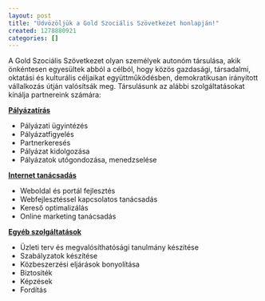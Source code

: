 ```yaml
---
layout: post
title: "Üdvözöljük a Gold Szociális Szövetkezet honlapján!"
created: 1278880921
categories: []
---
```

<p>A Gold Szociális Szövetkezet olyan személyek autonóm társulása, akik önkéntesen egyesültek abból a célból, hogy közös gazdasági, társadalmi, oktatási és kulturális céljaikat együttműködésben, demokratikusan irányított vállalkozás útján valósítsák meg. Társulásunk az alábbi szolgáltatásokat kínálja partnereink számára:</p><p><span style="text-decoration: underline;"><strong>Pályázatírás</strong></span></p><ul><li>Pályázati ügyintézés</li><li>Pályázatfigyelés</li><li>Partnerkeresés</li><li>Pályázat kidolgozása</li><li>Pályázatok utógondozása, menedzselése</li></ul><p><span style="text-decoration: underline;"><strong>Internet tanácsadás</strong></span></p><ul><li>Weboldal és portál fejlesztés</li><li>Webfejlesztéssel kapcsolatos tanácsadás</li><li>Kereső optimalizálás</li><li>Online marketing tanácsadás</li></ul><p><span style="text-decoration: underline;"><strong>Egyéb szolgáltatások</strong></span></p><ul><li>Üzleti terv és megvalósíthatósági tanulmány készítése</li><li>Szabályzatok készítése</li><li>Közbeszerzési eljárások bonyolítása</li><li>Biztosíték</li><li>Képzések</li><li>Fordítás</li></ul>
